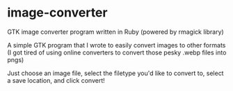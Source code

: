 # image-converter
GTK image converter program written in Ruby (powered by rmagick library)

A simple GTK program that I wrote to easily convert images to other formats
(I got tired of using online converters to convert those pesky .webp files into pngs)

Just choose an image file, select the filetype you'd like to convert to, select a save location, and click convert!


